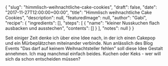 {
    "slug": "himmlisch-weihnachtliche-cake-cookies",
    "draft": false,
    "date": "2017-11-27T12:00:00+00:00",
    "title": "Himmlisch weihnachtliche Cake Cookies",
    "description": null,
    "featuredImage": null,
    "author": "Gabi",
    "recipe": {
        "ingredients": [],
        "steps": [
            {
                "name": "kleiner Nusskuchen flach ausbacken und ausstechen",
                "contents": []
            }
        ],
        "notes": null
    }
}

Seit einiger Zeit denke ich über eine Idee nach, in der ich einen Cakepop und ein Mürbeplätzchen miteinander verbinde. Nun anlässlich des Blog Events "Das darf auf keinem Weihnachtsteller fehlen" soll diese Idee Gestalt annehmen. Ich mag manchmal einfach beides. Kuchen oder Keks - wer will sich da schon entscheiden müssen?